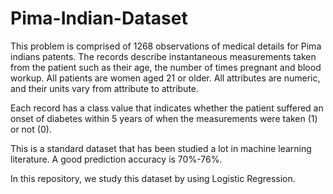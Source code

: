 # Pima-Indian-Dataset

This problem is comprised of 1268 observations of medical details for Pima indians patents. The records describe instantaneous measurements taken from the patient such as their age, the number of times pregnant and blood workup. All patients are women aged 21 or older. All attributes are numeric, and their units vary from attribute to attribute.

Each record has a class value that indicates whether the patient suffered an onset of diabetes within 5 years of when the measurements were taken (1) or not (0).

This is a standard dataset that has been studied a lot in machine learning literature. A good prediction accuracy is 70%-76%.

In this repository, we study this dataset by using Logistic Regression.
